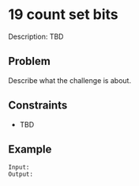 # 19 count set bits

Description: TBD

## Problem

Describe what the challenge is about.

## Constraints

- TBD

## Example

```
Input:
Output:
```
